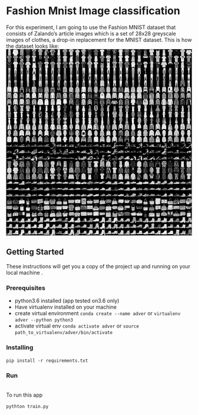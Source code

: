 # Fashion Mnist Image classification
For this experiment, I am going to use the Fashion MNIST dataset that consists of Zalando’s article images which is a set of 28x28 greyscale images of clothes, a drop-in replacement for the MNIST dataset. 
This is how the dataset looks like: <br>
![Mnist fashion data sample](assets/fashion-mnist-sprite.png)
## Getting Started
These instructions will get you a copy of the project up and running on your local machine .
### Prerequisites
- python3.6 installed (app tested on3.6 only)
- Have virtualenv installed on your machine
- create virtual environment 
`conda create --name adver`
or 
`virtualenv adver --python python3`
- activate virtual env
`conda activate adver`
or 
`source path_to_virtualenv/adver/bin/activate`
### Installing
```pip install -r requirements.txt```
### Run
<br>To run this app 
```
pythton train.py
```

